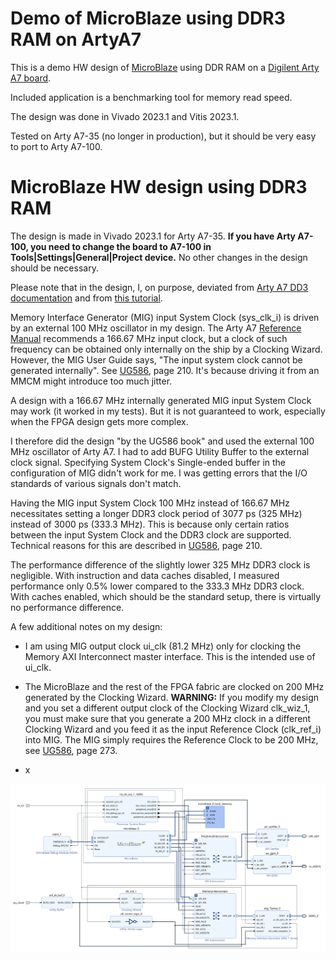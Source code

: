 # Demo of MicroBlaze using DDR3 RAM on ArtyA7

This is a demo HW design of [MicroBlaze](https://www.xilinx.com/products/design-tools/microblaze.html) using DDR RAM on a [Digilent Arty A7 board](https://digilent.com/shop/arty-a7-100t-artix-7-fpga-development-board/).

Included application is a benchmarking tool for memory read speed.

The design was done in Vivado 2023.1 and Vitis 2023.1.

Tested on Arty A7-35 (no longer in production), but it should be very easy to port to Arty A7-100.

# MicroBlaze HW design using DDR3 RAM

The design is made in Vivado 2023.1 for Arty A7-35.
**If you have Arty A7-100, you need to change the board to A7-100 in Tools|Settings|General|Project device.** No other changes in the design should be necessary.

Please note that in the design, I, on purpose, deviated from [Arty A7 DD3 documentation](https://digilent.com/reference/programmable-logic/arty-a7/reference-manual#ddr3l) and from [this tutorial](https://digilent.com/reference/learn/programmable-logic/tutorials/arty-getting-started-with-microblaze-servers/start).

Memory Interface Generator \(MIG) input System Clock (sys_clk_i) is driven by an external 100 MHz oscillator in my design.
The Arty A7 [Reference Manual](https://digilent.com/reference/programmable-logic/arty-a7/reference-manual#ddr3l) recommends a 166.67 MHz input clock, but a clock of such frequency can be obtained only internally on the ship by a Clocking Wizard. However, the MIG User Guide says, "The input system clock cannot be generated internally". See [UG586](https://docs.xilinx.com/v/u/en-US/ug586_7Series_MIS), page 210. It's because driving it from an MMCM might introduce too much jitter.

A design with a 166.67 MHz internally generated MIG input System Clock may work (it worked in my tests). But it is not guaranteed to work, especially when the FPGA design gets more complex.

I therefore did the design "by the UG586 book" and used the external 100 MHz oscillator of Arty A7.
I had to add BUFG Utility Buffer to the external clock signal. Specifying System Clock's Single-ended buffer in the configuration of MIG didn't work for me. I was getting errors that the I/O standards of various signals don't match.

Having the MIG input System Clock 100 MHz instead of 166.67 MHz necessitates setting a longer DDR3 clock period of 3077 ps (325 MHz) instead of 3000 ps (333.3 MHz). This is because only certain ratios between the input System Clock and the DDR3 clock are supported. Technical reasons for this are described in [UG586](https://docs.xilinx.com/v/u/en-US/ug586_7Series_MIS), page 210.

The performance difference of the slightly lower 325 MHz DDR3 clock is negligible. With instruction and data caches disabled, I measured performance only 0.5% lower compared to the 333.3 MHz DDR3 clock. With caches enabled, which should be the standard setup, there is virtually no performance difference.

A few additional notes on my design:

- I am using MIG output clock ui_clk (81.2 MHz) only for clocking the Memory AXI Interconnect master interface. This is the intended use of ui_clk.

- The MicroBlaze and the rest of the FPGA fabric are clocked on 200 MHz generated by the Clocking Wizard.
  **WARNING:** If you modify my design and you set a different output clock of the Clocking Wizard clk_wiz_1, you must make sure that you generate a 200 MHz clock in a different Clocking Wizard and you feed it as the input Reference Clock (clk_ref_i) into MIG. The MIG simply requires the Reference Clock to be 200 MHz, see [UG586](https://docs.xilinx.com/v/u/en-US/ug586_7Series_MIS), page 273.

- x

![](ArtyA7_MicroBlaze_demo_hw/block_design.png)

